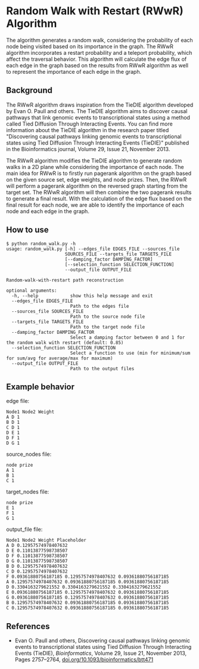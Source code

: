 <!-- Generate README to describe the RandomWalk Algorithm -->

# Random Walk with Restart (RWwR) Algorithm
The algorithm generates a random walk, considering the probability of each node being visited based on its importance in the graph. The RWwR algorithm incorporates a restart probability and a teleport probability, which affect the traversal behavior. This algorithm will calculate the edge flux of each edge in the graph based on the results from RWwR algorithm as well to represent the importance of each edge in the graph.

## Background
The RWwR algorithm draws inspiration from the TieDIE algorithm developed by Evan O. Paull and others. The TieDIE algorithm aims to discover causal pathways that link genomic events to transcriptional states using a method called Tied Diffusion Through Interacting Events. You can find more information about the TieDIE algorithm in the research paper titled "Discovering causal pathways linking genomic events to transcriptional states using Tied Diffusion Through Interacting Events (TieDIE)" published in the Bioinformatics journal, Volume 29, Issue 21, November 2013.

The RWwR algorithm modifies the TieDIE algorithm to generate random walks in a 2D plane while considering the importance of each node. The main idea for RWwR is to firstly run pagerank algorithm on the graph based on the given source set, edge weights, and node prizes. Then, the RWwR will perform a pagerank algorithm on the reversed graph starting from the target set. The RWwR algorithm will then combine the two pagerank results to generate a final result. With the calculation of the edge flux based on the final result for each node, we are able to identify the importance of each node and each edge in the graph.
## How to use

```
$ python random_walk.py -h
usage: random_walk.py [-h] --edges_file EDGES_FILE --sources_file
                      SOURCES_FILE --targets_file TARGETS_FILE
                      [--damping_factor DAMPING_FACTOR]
                      [--selection_function SELECTION_FUNCTION]
                      --output_file OUTPUT_FILE

Random-walk-with-restart path reconstruction

optional arguments:
  -h, --help            show this help message and exit
  --edges_file EDGES_FILE
                        Path to the edges file
  --sources_file SOURCES_FILE
                        Path to the source node file
  --targets_file TARGETS_FILE
                        Path to the target node file
  --damping_factor DAMPING_FACTOR
                        Select a damping factor between 0 and 1 for the random walk with restart (default: 0.85)
  --selection_function SELECTION_FUNCTION
                        Select a function to use (min for minimum/sum for sum/avg for average/max for maximum)
  --output_file OUTPUT_FILE
                        Path to the output files
```

## Example behavior
edge file:
```
Node1 Node2 Weight
A D 1
B D 1
C D 1
D E 1
D F 1
D G 1
```

source_nodes file:
```
node prize
A 1
B 1
C 1
```

target_nodes file:
```
node prize
E 1
F 1
G 1
```

output_file file:
```
Node1 Node2 Weight Placeholder
A D 0.12957574978407632 
D E 0.11013877598738507 
D F 0.11013877598738507 
D G 0.11013877598738507 
B D 0.12957574978407632 
C D 0.12957574978407632 
F 0.09361880756187185 0.12957574978407632 0.09361880756187185
A 0.12957574978407632 0.09361880756187185 0.09361880756187185
D 0.3304163279621552 0.3304163279621552 0.3304163279621552
E 0.09361880756187185 0.12957574978407632 0.09361880756187185
G 0.09361880756187185 0.12957574978407632 0.09361880756187185
B 0.12957574978407632 0.09361880756187185 0.09361880756187185
C 0.12957574978407632 0.09361880756187185 0.09361880756187185
```

## References
- Evan O. Paull and others, Discovering causal pathways linking genomic events to transcriptional states using Tied Diffusion Through Interacting Events (TieDIE), *Bioinformatics*, Volume 29, Issue 21, November 2013, Pages 2757–2764, [doi.org/10.1093/bioinformatics/btt471](https://academic.oup.com/bioinformatics/article/29/21/2757/195824)